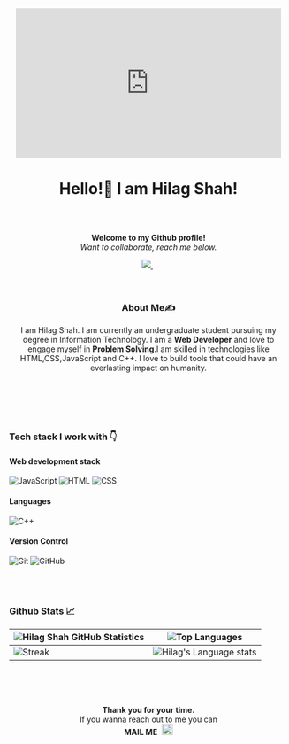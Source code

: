 <div align="center"><iframe src="https://giphy.com/embed/f3iwJFOVOwuy7K6FFw" width="480" height="270" frameBorder="0" class="giphy-embed" allowFullScreen></iframe></div>

<h1 align="center">Hello!👋 I am Hilag Shah!</h1>
<br><br>
<p align="center" style="margin-top:10px">
<b>
Welcome to my Github profile!</b> <br> 
<i>Want to collaborate, reach me below.</i>
</p>

<div align="center">
  <a href="https://www.linkedin.com/in/shahhilag/">
    <img src="\assests\linkedin.jpeg"  />
  </a>
  &nbsp;
</div>
<br>
<br>
  
  
<h3 align="center">About Me✍</h3>

<p align="center">I am Hilag Shah. I am currently an undergraduate student pursuing my degree in Information Technology. I am a <b>Web Developer</b> and love to engage myself in <b>Problem Solving</b>.I am skilled in technologies like HTML,CSS,JavaScript and C++. I love to build tools that could have an everlasting impact on humanity.</p>
<br>
<br>

<!--<h4 align="center"><b>Personal portfolio <a href="https://hilag-portfolio.herokuapp.com/">here</a>.</b></h4>-->
<br>
<br> 


<h3>Tech stack I work with 👇</h3>
<!-- ![ReactJS](https://img.shields.io/badge/ReactJS-61DAFB?&style=for-the-badge&logo=react&logoColor=white&style=plastic) -->
<!-- ![NodeJS](https://img.shields.io/badge/Node.js-43853D?style=for-the-badge&logo=node.js&logoColor=white&style=plastic&style=plastic) 
![MongoDB](https://img.shields.io/badge/MongoDB-4EA94B?style=for-the-badge&logo=mongodb&logoColor=white&style=plastic) -->
<!-- ![ExpressJS](https://img.shields.io/badge/Express.js-404D59?style=for-the-badge&style=plastic) -->

<h4>Web development stack</h4> 

![JavaScript](https://img.shields.io/badge/JavaScript-F7DF1E?style=for-the-badge&logo=javascript&logoColor=white&style=plastic) ![HTML](https://img.shields.io/badge/HTML5-E34F26?style=for-the-badge&logo=html5&logoColor=white&style=plastic) ![CSS](https://img.shields.io/badge/CSS-239120?&style=for-the-badge&logo=css3&logoColor=white&style=plastic)  
  
  
<h4>Languages</h4>     

![C++](https://img.shields.io/badge/c++-%2300599C.svg?style=for-the-badge&logo=c%2B%2B&logoColor=white&style=plastic)

<h4>Version Control</h4>  

![Git](https://img.shields.io/badge/git-%23F05033.svg?style=for-the-badge&logo=git&logoColor=white&style=plastic)  ![GitHub](https://img.shields.io/badge/github-%23121011.svg?style=for-the-badge&logo=github&logoColor=white&style=plastic)

<br><br>

<h3>Github Stats 📈</h3>



| ![Hilag Shah GitHub Statistics](https://github-readme-stats.vercel.app/api?username=shahhilag4&show_icons=true) | ![Top Languages](https://github-readme-stats.vercel.app/api/top-langs/?username=shahhilag4) |
| --- | --- |
| ![Streak](https://github-readme-streak-stats.herokuapp.com/?user=shahhilag4&theme=light&hide_border=true&line_height=27&width=20) | ![Hilag's Language stats](https://github-readme-stats-eight-theta.vercel.app/api/top-langs/?username=shahhilag4&layout=compact&langs_count=8&hide_border=true) | 

<br>
<br>

<div align="center">
  <br>
  <p><b>Thank you for your time.</b><br>
    If you wanna reach out to me you can<br><b>MAIL ME</b>&nbsp;
  <a href="mailto:shahhilag16@gmail.com">
      <img width="20px" src="\assests\gmail.svg" />
  </a></p>
</div>
